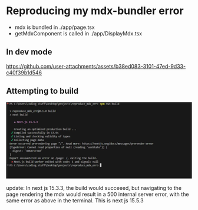 # Reproducing my mdx-bundler error
- mdx is bundled in ./app/page.tsx
- getMdxComponent is called in ./app/DisplayMdx.tsx

## In dev mode
https://github.com/user-attachments/assets/b38ed083-3101-47ed-9d33-c40f39b1d546

## Attempting to build
![build errror](./build_error.jpg)

update: In next js 15.3.3, the build would succeeed, but navigating to the page
rendering the mdx would result in a 500 internal server error, with the same error as above in
the terminal.
This is next js 15.5.3
